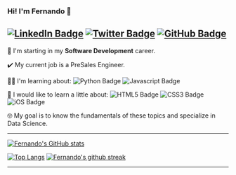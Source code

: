 ### Hi! I'm Fernando 🙌

[![LinkedIn Badge](https://img.shields.io/badge/LinkedIn-0077B5?style=plastic&logo=linkedin&logoColor=white&link=https://www.linkedin.com/in/ftrasvent)](https://www.linkedin.com/in/ftrasvent)
[![Twitter Badge](https://img.shields.io/badge/Twitter-1DA1F2?style=plastic&logo=twitter&logoColor=white&link=https://twitter.com/ftrasvent)](https://twitter.com/ftrasvent)
[![GitHub Badge](https://img.shields.io/badge/GitHub-100000?style=plastic&logo=github&logoColor=white&link=https://github.com/ftrasvent)](https://github.com/ftrasvent)
---

🚀 I'm starting in my **Software Development** career.

✔️ My current job is a PreSales Engineer.

👨‍💻 I'm learning about: 
![Python Badge](https://img.shields.io/badge/Python-14354C?style=plastic&logo=python&logoColor=white)
![Javascript Badge](https://img.shields.io/badge/JavaScript-F7DF1E?style=plastic&logo=javascript&logoColor=black)

🤔 I would like to learn a little about:
![HTML5 Badge](https://img.shields.io/badge/HTML5-E34F26?style=plastic&logo=html5&logoColor=white)
![CSS3 Badge](https://img.shields.io/badge/CSS3-1572B6?style=plastic&logo=css3&logoColor=white)
![iOS Badge](https://img.shields.io/badge/iOS-000000?style=plastic&logo=Apple&logoColor=white)

🤓 My goal is to know the fundamentals of these topics and specialize in Data Science.

---
[![Fernando's GitHub stats](https://github-readme-stats.vercel.app/api?username=ftrasvent&show_icons=true&theme=algolia)](https://github.com/ftrasvent/github-readme-stats)

[![Top Langs](https://github-readme-stats.vercel.app/api/top-langs/?username=ftrasvent&theme=algolia)](https://github.com/ftrasvent/github-readme-stats) [![Fernando's github streak](https://github-readme-streak-stats.herokuapp.com/?user=ftrasvent&theme=algolia)](https://github.com/ftrasvent/github-readme-streak-stats)

---
<!--

[![Fernando's wakatime stats](https://github-readme-stats.vercel.app/api/wakatime?username=ftrasvent)](https://github.com/ftrasvent/github-readme-stats)

**ftrasvent/ftrasvent** is a ✨ _special_ ✨ repository because its `README.md` (this file) appears on your GitHub profile.

Here are some ideas to get you started:

- 🔭 I’m currently working on ...
- 🌱 I’m currently learning ...
- 👯 I’m looking to collaborate on ...
- 🤔 I’m looking for help with ...
- 💬 Ask me about ...
- 📫 How to reach me: ...
- 😄 Pronouns: ...
- ⚡ Fun fact: ...
-->
